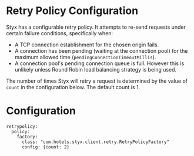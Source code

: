 # Retry Policy Configuration

Styx has a configurable retry policy. It attempts to re-send requests
under certain failure conditions, specifically when:

  - A TCP connection establishment for the chosen origin fails.
  - A connection has been pending (waiting at the connection pool) for
    the maximum allowed time (`pendingConnectionTimeoutMillis`).
  - A connection pool's pending connection queue is full. However this is
    unlikely unless Round Robin load balancing strategy is being used.

The number of times Styx will retry a request is determined by the value of
`count` in the configuration below. The default count is 1.

# Configuration

    retrypolicy:
      policy:
        factory:
          class: "com.hotels.styx.client.retry.RetryPolicyFactory"
          config: {count: 2}
      
      